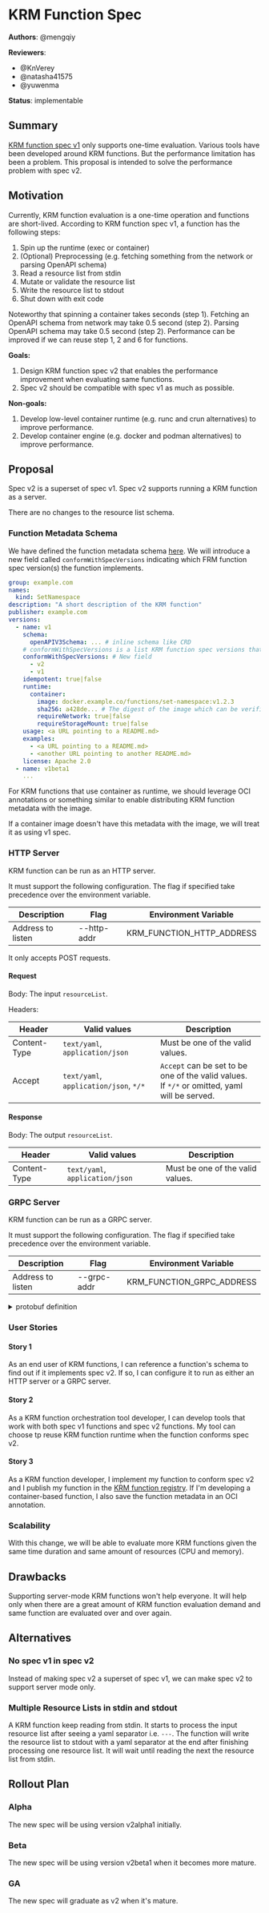 # KRM Function Spec

**Authors**: @mengqiy

**Reviewers**:
- @KnVerey
- @natasha41575
- @yuwenma

**Status**: implementable

## Summary

[KRM function spec v1] only supports one-time evaluation. Various tools have
been developed around KRM functions. But the performance limitation has been a
problem. This proposal is intended to solve the performance problem with spec v2.

[KRM function spec v1]: https://github.com/kubernetes-sigs/kustomize/blob/master/cmd/config/docs/api-conventions/functions-spec.md

## Motivation

Currently, KRM function evaluation is a one-time operation and functions are
short-lived. According to KRM function spec v1, a function has the following
steps:

1. Spin up the runtime (exec or container)
2. (Optional) Preprocessing (e.g. fetching something from the network or parsing OpenAPI schema)
3. Read a resource list from stdin
4. Mutate or validate the resource list
5. Write the resource list to stdout
6. Shut down with exit code

Noteworthy that spinning a container takes seconds (step 1). Fetching an OpenAPI
schema from network may take 0.5 second (step 2). Parsing OpenAPI schema may
take 0.5 second (step 2).
Performance can be improved if we can reuse step 1, 2 and 6 for functions.

**Goals:**

1. Design KRM function spec v2 that enables the performance improvement when
   evaluating same functions. 
2. Spec v2 should be compatible with spec v1 as much as possible.

**Non-goals:**

1. Develop low-level container runtime (e.g. runc and crun alternatives) to improve performance.
1. Develop container engine (e.g. docker and podman alternatives) to improve performance.

## Proposal

Spec v2 is a superset of spec v1. Spec v2 supports running a KRM function as a
server.

There are no changes to the resource list schema.

### Function Metadata Schema

We have defined the function metadata schema [here](https://github.com/kubernetes/enhancements/blob/master/keps/sig-cli/2906-kustomize-function-catalog/README.md#function-metadata-schema).
We will introduce a new field called `conformWithSpecVersions` indicating which
FRM function spec version(s) the function implements.

```yaml
group: example.com
names:
  kind: SetNamespace
description: "A short description of the KRM function"
publisher: example.com
versions:
  - name: v1
    schema:
      openAPIV3Schema: ... # inline schema like CRD
    # conformWithSpecVersions is a list KRM function spec versions that the function conforms.
    conformWithSpecVersions: # New field
      - v2
      - v1
    idempotent: true|false
    runtime:
      container:
        image: docker.example.co/functions/set-namespace:v1.2.3
        sha256: a428de... # The digest of the image which can be verified against. This field is required if the version is semver.
        requireNetwork: true|false
        requireStorageMount: true|false
    usage: <a URL pointing to a README.md>
    examples:
      - <a URL pointing to a README.md>
      - <another URL pointing to another README.md>
    license: Apache 2.0
  - name: v1beta1
    ...
```

For KRM functions that use container as runtime, we should leverage OCI
annotations or something similar to enable distributing KRM function metadata
with the image.

If a container image doesn't have this metadata with the image, we will treat it
as using v1 spec.

### HTTP Server

KRM function can be run as an HTTP server.

It must support the following configuration. The flag if specified take
precedence over the environment variable.

| Description       | Flag        | Environment Variable      |
|-------------------|-------------|---------------------------|
| Address to listen | --http-addr | KRM_FUNCTION_HTTP_ADDRESS |

It only accepts POST requests.

#### Request

Body: The input `resourceList`.

Headers:

| Header       | Valid values                           | Description                                                                                 |
|--------------|----------------------------------------|---------------------------------------------------------------------------------------------|
| Content-Type | `text/yaml`, `application/json`        | Must be one of the valid values.                                                            |
| Accept       | `text/yaml`, `application/json`, `*/*` | `Accept` can be set to be one of the valid values.<br/>If `*/*` or omitted, yaml will be served. |

#### Response

Body: The output `resourceList`.

| Header       | Valid values                     | Description                       |
|--------------|----------------------------------|-----------------------------------|
| Content-Type | `text/yaml`, `application/json`  | Must be one of the valid values.  |

### GRPC Server

KRM function can be run as a GRPC server.

It must support the following configuration. The flag if specified take
precedence over the environment variable.

| Description       | Flag        | Environment Variable      |
|-------------------|-------------|---------------------------|
| Address to listen | --grpc-addr | KRM_FUNCTION_GRPC_ADDRESS |

<details>

<summary>
protobuf definition
</summary>

TODO: add protobuf here

</details>



### User Stories

#### Story 1

As an end user of KRM functions, I can reference a function's schema to find out
if it implements spec v2. If so, I can configure it to run as either an HTTP
server or a GRPC server.

#### Story 2

As a KRM function orchestration tool developer, I can develop tools that work
with both spec v1 functions and spec v2 functions. My tool can choose tp reuse
KRM function runtime when the function conforms spec v2.

#### Story 3

As a KRM function developer, I implement my function to conform spec v2 and I
publish my function in the [KRM function registry]. If I'm developing a
container-based function, I also save the function metadata in an OCI annotation.

[KRM function registry]: https://github.com/kubernetes-sigs/krm-functions-registry

### Scalability

With this change, we will be able to evaluate more KRM functions given the same
time duration and same amount of resources (CPU and memory).

## Drawbacks

Supporting server-mode KRM functions won't help everyone. It will help only when
there are a great amount of KRM function evaluation demand and same function are
evaluated over and over again.

## Alternatives

### No spec v1 in spec v2

Instead of making spec v2 a superset of spec v1, we can make spec v2 to support
server mode only.

### Multiple Resource Lists in stdin and stdout

A KRM function keep reading from stdin. It starts to process the input resource
list after seeing a yaml separator i.e. `---`. The function will write the
resource list to stdout with a yaml separator at the end after finishing
processing one resource list. It will wait until reading the next the resource
list from stdin.

## Rollout Plan

### Alpha

The new spec will be using version v2alpha1 initially.

### Beta

The new spec will be using version v2beta1 when it becomes more mature.

### GA

The new spec will graduate as v2 when it's mature.
